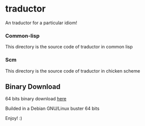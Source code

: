 # traductor
An traductor for a particular idiom!

### Common-lisp

This directory is the source code of traductor in common lisp

### Scm

This directory is the source code of traductor in chicken scheme

## Binary Download

64 bits binary download [here](https://github.com/innaky/traductor/raw/master/scm/trd.tar.gz)

Builded in a Debian GNU/Linux buster 64 bits

Enjoy! :)
